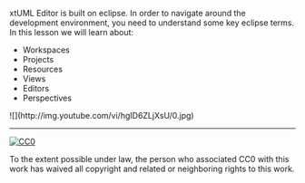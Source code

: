 xtUML Editor is built on eclipse.  In order to navigate around the development environment, you need to understand
some key eclipse terms.  In this lesson we will learn about:

- Workspaces
- Projects
- Resources
- Views
- Editors
- Perspectives

<div class="macro-embedly" contenteditable="false" data-url="https://www.youtube.com/watch?v=hgID6ZLjXsU&feature=youtu.be">
<div>![](http://img.youtube.com/vi/hgID6ZLjXsU/0.jpg)</div>
</div>



* * *

[![CC0](http://i.creativecommons.org/p/zero/1.0/88x31.png) ](http://creativecommons.org/publicdomain/zero/1.0/)

To the extent possible under law, <span>the person who associated CC0</span> with this work has 
waived all copyright and related or neighboring rights to this work.
